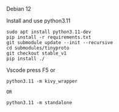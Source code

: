 Debian 12

Install and use python3.11

```
sudo apt install python3.11-dev
pip install -r requirements.txt
git submodule update --init --recursive
cd submodules/tinyproto
git checkout stable_v1
pip install ./
```

Vscode press F5 or 
```
python3.11 -m kivy_wrapper

OR 

python3.11 -m standalone
```